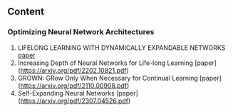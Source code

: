 ## Content

### Optimizing Neural Network Architectures 

1. LIFELONG LEARNING WITH DYNAMICALLY EXPANDABLE NETWORKS [paper](https://openreview.net/pdf?id=Sk7KsfW0-) 
2. Increasing Depth of Neural Networks for Life-long Learning [paper] (https://arxiv.org/pdf/2202.10821.pdf)
3. GROWN: GRow Only When Necessary for Continual Learning [paper] (https://arxiv.org/pdf/2110.00908.pdf)
4. Self-Expanding Neural Networks [paper] (https://arxiv.org/pdf/2307.04526.pdf)
